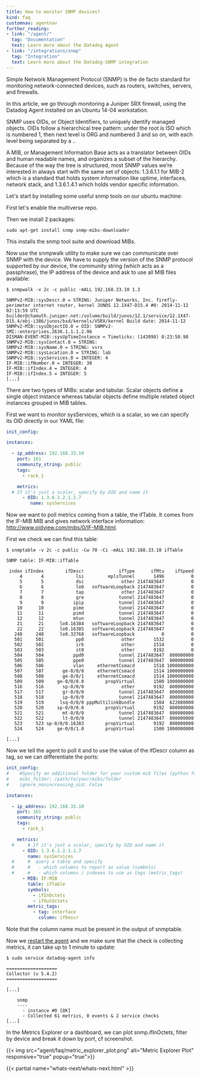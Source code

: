 ```yaml
---
title: How to monitor SNMP devices?
kind: faq
customnav: agentnav
further_reading:
- link: "/agent/"
  tag: "Documentation"
  text: Learn more about the Datadog Agent
- link: "/integrations/snmp"
  tag: "Integration"
  text: Learn more about the Datadog-SNMP integration
---
```


Simple Network Management Protocol (SNMP) is the de facto standard for monitoring network-connected devices, such as routers, switches, servers, and firewalls.

In this article, we go through monitoring a Juniper SRX firewall, using the Datadog Agent installed on an Ubuntu 14-04 workstation.

SNMP uses OIDs, or Object Identifiers, to uniquely identify managed objects. OIDs follow a hierarchical tree pattern: under the root is ISO which is numbered 1, then next level is ORG and numbered 3 and so on, with each level being separated by a ..

A MIB, or Management Information Base acts as a translator between OIDs and human readable names, and organizes a subset of the hierarchy. Because of the way the tree is structured, most SNMP values we’re interested in always start with the same set of objects: 1.3.6.1.1 for MIB-2 which is a standard that holds system information like uptime, interfaces, network stack, and 1.3.6.1.4.1 which holds vendor specific information.

Let's start by installing some useful snmp tools on our ubuntu machine:

First let's enable the multiverse repo.

Then we install 2 packages:

```
sudo apt-get install snmp snmp-mibs-downloader
```

This installs the snmp tool suite and download MIBs.

Now use the snmpwalk utility to make sure we can communicate over SNMP with the device. We have to supply the version of the SNMP protocol supported by our device, the community string (which acts as a passphrase), the IP address of the device and ask to use all MIB files available:

```
$ snmpwalk -v 2c -c public -mALL 192.168.33.10 1.3

SNMPv2-MIB::sysDescr.0 = STRING: Juniper Networks, Inc. firefly-perimeter internet router, kernel JUNOS 12.1X47-D15.4 #0: 2014-11-12 02:13:59 UTC     builder@chamuth.juniper.net:/volume/build/junos/12.1/service/12.1X47-D15.4/obj-i386/junos/bsd/kernels/VSRX/kernel Build date: 2014-11-12
SNMPv2-MIB::sysObjectID.0 = OID: SNMPv2-SMI::enterprises.2636.1.1.1.2.96
DISMAN-EVENT-MIB::sysUpTimeInstance = Timeticks: (143098) 0:23:50.98
SNMPv2-MIB::sysContact.0 = STRING:
SNMPv2-MIB::sysName.0 = STRING: vsrx
SNMPv2-MIB::sysLocation.0 = STRING: lab
SNMPv2-MIB::sysServices.0 = INTEGER: 4
IF-MIB::ifNumber.0 = INTEGER: 30
IF-MIB::ifIndex.4 = INTEGER: 4
IF-MIB::ifIndex.5 = INTEGER: 5
[...]
```

There are two types of MIBs: scalar and tabular. Scalar objects define a single object instance whereas tabular objects define multiple related object instances grouped in MIB tables.

First we want to monitor sysServices, which is a scalar, so we can specify its OID directly in our YAML file:

```yaml
init_config:

instances:

  - ip_address: 192.168.33.10
    port: 161
    community_string: public
    tags:
      - rack_1

    metrics:
  # If it's just a scalar, specify by OID and name it
      - OID: 1.3.6.1.2.1.1.7
         name: sysServices
```

Now we want to poll metrics coming from a table, the ifTable. It comes from the IF-MIB MIB and gives network interface information: http://www.oidview.com/mibs/0/IF-MIB.html.

First we check we can find this table:

```
$ snmptable -v 2c -c public -Cw 70 -Ci -mALL 192.168.33.10 ifTable

SNMP table: IF-MIB::ifTable

 index ifIndex        ifDescr             ifType      ifMtu    ifSpeed
     4       4            lsi         mplsTunnel       1496          0
     5       5            dsc              other 2147483647          0
     6       6            lo0   softwareLoopback 2147483647          0
     7       7            tap              other 2147483647          0
     8       8            gre             tunnel 2147483647          0
     9       9           ipip             tunnel 2147483647          0
    10      10           pime             tunnel 2147483647          0
    11      11           pimd             tunnel 2147483647          0
    12      12           mtun             tunnel 2147483647          0
    21      21      lo0.16384   softwareLoopback 2147483647          0
    22      22      lo0.16385   softwareLoopback 2147483647          0
   248     248      lo0.32768   softwareLoopback          0          0
   501     501            pp0              other       1532          0
   502     502            irb              other       1514          0
   503     503            st0              other       9192          0
   504     504           ppd0             tunnel 2147483647  800000000
   505     505           ppe0             tunnel 2147483647  800000000
   506     506           vlan     ethernetCsmacd       1518 1000000000
   507     507       ge-0/0/0     ethernetCsmacd       1514 1000000000
   508     508       ge-0/0/1     ethernetCsmacd       1514 1000000000
   509     509     ge-0/0/0.0        propVirtual       1500 1000000000
   516     516       sp-0/0/0              other       9192  800000000
   517     517       gr-0/0/0             tunnel 2147483647  800000000
   518     518       ip-0/0/0             tunnel 2147483647  800000000
   519     519      lsq-0/0/0 pppMultilinkBundle       1504  622080000
   520     520     sp-0/0/0.0        propVirtual       9192  800000000
   521     521       mt-0/0/0             tunnel 2147483647  800000000
   522     522       lt-0/0/0             tunnel 2147483647  800000000
   523     523 sp-0/0/0.16383        propVirtual       9192  800000000
   524     524     ge-0/0/1.0        propVirtual       1500 1000000000

[...]
```

Now we tell the agent to poll it and to use the value of the ifDescr column as tag, so we can differentiate the ports:

```yaml
init_config:
#    #Specify an additional folder for your custom mib files (python format)
#    mibs_folder: /path/to/your/mibs/folder
#    ignore_nonincreasing_oid: False

instances:

  - ip_address: 192.168.33.10
    port: 161
    community_string: public
    tags:
      - rack_1

    metrics:
  #     # If it's just a scalar, specify by OID and name it
      - OID: 1.3.6.1.2.1.1.7
        name: sysServices
  #     #  query a table and specify
  #     #   - which columns to report as value (symbols)
  #     #   - which columns / indexes to use as tags (metric_tags)
      - MIB: IF-MIB
        table: ifTable
        symbols:
          - ifInOctets
          - ifOutOctets
        metric_tags:
          - tag: interface
            column: ifDescr
```

Note that the column name must be present in the output of snmptable.

Now we [restart the agent](/agent/faq/start-stop-restart-the-datadog-agent) and we make sure that the check is collecting metrics, it can take up to 1 minute to update:

```
$ sudo service datadog-agent info

===================
Collector (v 5.4.2)
===================

[...]

    snmp
    ----
      - instance #0 [OK]
      - Collected 61 metrics, 0 events & 2 service checks
[...]
```

In the Metrics Explorer or a dashboard, we can plot snmp.ifInOctets, filter by device and break it down by port, cf screenshot.

{{< img src="agent/faq/metric_explorer_plot.png" alt="Metric Explorer Plot" responsive="true" popup="true">}}

{{< partial name="whats-next/whats-next.html" >}}